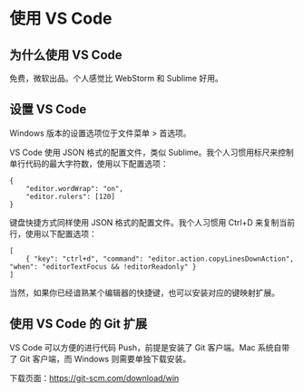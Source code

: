 # 使用 VS Code

## 为什么使用 VS Code

免费，微软出品。个人感觉比 WebStorm 和 Sublime 好用。

## 设置 VS Code

Windows 版本的设置选项位于文件菜单 > 首选项。

VS Code 使用 JSON 格式的配置文件，类似 Sublime。我个人习惯用标尺来控制单行代码的最大字符数，使用以下配置选项：

    {
        "editor.wordWrap": "on",
        "editor.rulers": [120]
    }

键盘快捷方式同样使用 JSON 格式的配置文件。我个人习惯用 Ctrl+D 来复制当前行，使用以下配置选项：

    [
        { "key": "ctrl+d", "command": "editor.action.copyLinesDownAction", "when": "editorTextFocus && !editorReadonly" }
    ]

当然，如果你已经谙熟某个编辑器的快捷键，也可以安装对应的键映射扩展。

## 使用 VS Code 的 Git 扩展

VS Code 可以方便的进行代码 Push，前提是安装了 Git 客户端。Mac 系统自带了 Git 客户端，而 Windows 则需要单独下载安装。

下载页面：https://git-scm.com/download/win